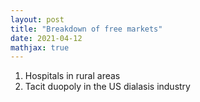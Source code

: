 ```yaml
---
layout: post
title: "Breakdown of free markets"
date: 2021-04-12
mathjax: true
---
```


1. Hospitals in rural areas
2. Tacit duopoly in the US dialasis industry 
